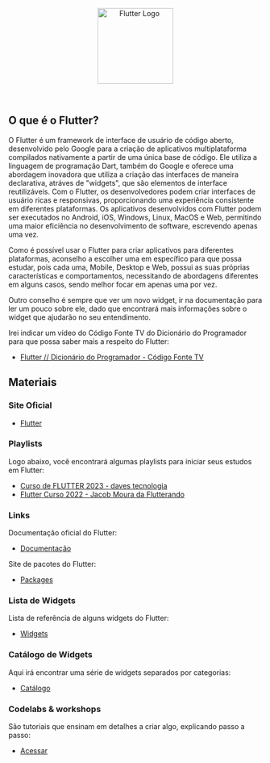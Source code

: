 <p align="center">
    <image src="../logos/flutter-logo.png"  height="150px" alt="Flutter Logo" />
</p>

</br>

## O que é o Flutter?

O Flutter é um framework de interface de usuário de código aberto, desenvolvido pelo Google para a criação de aplicativos multiplataforma compilados nativamente a partir de uma única base de código. Ele utiliza a linguagem de programação Dart, também do Google e oferece uma abordagem inovadora que utiliza a criação das interfaces de maneira declarativa, atráves de "widgets", que são elementos de interface reutilizáveis. Com o Flutter, os desenvolvedores podem criar interfaces de usuário ricas e responsivas, proporcionando uma experiência consistente em diferentes plataformas. Os aplicativos desenvolvidos com Flutter podem ser executados no Android, iOS, Windows, Linux, MacOS e Web, permitindo uma maior eficiência no desenvolvimento de software, escrevendo apenas uma vez.

Como é possível usar o Flutter para criar aplicativos para diferentes plataformas, aconselho a escolher uma em específico para que possa estudar, pois cada uma, Mobile, Desktop e Web, possui as suas próprias características e comportamentos, necessitando de abordagens diferentes em alguns casos, sendo melhor focar em apenas uma por vez.

Outro conselho é sempre que ver um novo widget, ir na documentação para ler um pouco sobre ele, dado que encontrará mais informações sobre o widget que ajudarão no seu entendimento.

Irei indicar um vídeo do Código Fonte TV do Dicionário do Programador para que possa saber mais a respeito do Flutter:

- [Flutter // Dicionário do Programador - Código Fonte TV](https://youtu.be/XkEA4xT34jg?si=t2W_7s3-TyaHVURK)

## Materiais

### Site Oficial

- [Flutter](https://flutter.dev/)

### Playlists

Logo abaixo, você encontrará algumas playlists para iniciar seus estudos em Flutter:

- [Curso de FLUTTER 2023 - daves tecnologia](https://www.youtube.com/watch?v=fgloD9-8GNE&list=PL5EmR7zuTn_Yu_YV2pT0h0843vRGiTMtx&pp=iAQB/)
- [Flutter Curso 2022 - Jacob Moura da Flutterando](https://www.youtube.com/watch?v=Wdn6peqH9ZQ&list=PLlBnICoI-g-fuy5jZiCufhFip1BlBswI7/)

### Links

Documentação oficial do Flutter:

- [Documentação](https://docs.flutter.dev/)

Site de pacotes do Flutter:

- [Packages](https://pub.dev/)

### Lista de Widgets

Lista de referência de alguns widgets do Flutter:

- [Widgets](https://docs.flutter.dev/reference/widgets/)

### Catálogo de Widgets

Aqui irá encontrar uma série de widgets separados por categorias:

- [Catálogo](https://docs.flutter.dev/ui/widgets/)

### Codelabs & workshops

São tutoriais que ensinam em detalhes a criar algo, explicando passo a passo:

- [Acessar](https://docs.flutter.dev/codelabs/)
